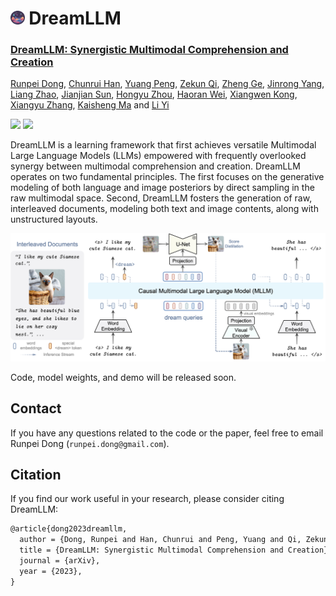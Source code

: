 # <img src="assets/logo.png" style="width: 4.5%"> DreamLLM

<h3><a href="">DreamLLM: Synergistic Multimodal Comprehension and Creation</a></h3>

[Runpei Dong](https://runpeidong.com/), [Chunrui Han](), [Yuang Peng](https://yuangpeng.com/), [Zekun Qi](https://qizekun.github.io/), [Zheng Ge](https://joker316701882.github.io/), [Jinrong Yang](https://yancie-yjr.github.io/), [Liang Zhao](), [Jianjian Sun](https://scholar.google.com/citations?user=MVZrGkYAAAAJ&hl=en), [Hongyu Zhou](https://scholar.google.com/citations?user=i1PB3cEAAAAJ&hl=en), [Haoran Wei](https://scholar.google.com/citations?user=J4naK0MAAAAJ&hl=en), [Xiangwen Kong](), [Xiangyu Zhang](https://scholar.google.com/citations?user=yuB-cfoAAAAJ&hl=en), [Kaisheng Ma](http://group.iiis.tsinghua.edu.cn/~maks/leader.html) and [Li Yi](https://ericyi.github.io)
	
<a href="https://dreamllm.github.io/"><img src="https://img.shields.io/badge/Project-Page-Green"></a>
<a href=""><img src="https://img.shields.io/badge/Paper-PDF-orange"></a> 

DreamLLM is a learning framework that first achieves versatile Multimodal Large Language Models (LLMs) empowered with frequently overlooked synergy between multimodal comprehension and creation. DreamLLM operates on two fundamental principles. The first focuses on the generative modeling of both language and image posteriors by direct sampling in the raw multimodal space. Second, DreamLLM fosters the generation of raw, interleaved documents, modeling both text and image contents, along with unstructured layouts.

![](assets/dreamllm.png)

Code, model weights, and demo will be released soon.


## Contact
If you have any questions related to the code or the paper, feel free to email Runpei Dong (`runpei.dong@gmail.com`).


## Citation

If you find our work useful in your research, please consider citing DreamLLM:
```tex
@article{dong2023dreamllm,
  author = {Dong, Runpei and Han, Chunrui and Peng, Yuang and Qi, Zekun and Ge, Zheng and Yang, Jinrong and Zhao, Liang and Sun, Jianjian and Zhou, Hongyu and Wei, Haoran and Kong, Xiangwen and Zhang, Xiangyu and Ma, Kaisheng and Yi, Li},
  title = {DreamLLM: Synergistic Multimodal Comprehension and Creation},
  journal = {arXiv},
  year = {2023},
}
```
